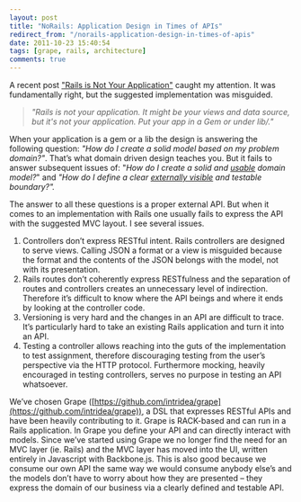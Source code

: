 ```yaml
---
layout: post
title: "NoRails: Application Design in Times of APIs"
redirect_from: "/norails-application-design-in-times-of-apis"
date: 2011-10-23 15:40:54
tags: [grape, rails, architecture]
comments: true
---
```

A recent post ["Rails is Not Your Application"](http://blog.firsthand.ca/2011/10/rails-is-not-your-application.html) caught my attention. It was fundamentally right, but the suggested implementation was misguided.

> _"Rails is not your application. It might be your views and data source, but it's not your application. Put your app in a Gem or under lib/."_

When your application is a gem or a lib the design is answering the following question: _"How do I create a solid model based on my problem domain?"_. That’s what domain driven design teaches you. But it fails to answer subsequent issues of: "_How do I create a solid and <u>usable</u> domain model?_" and _"How do I define a clear <u>externally visible</u> and testable boundary?"._

The answer to all these questions is a proper external API. But when it comes to an implementation with Rails one usually fails to express the API with the suggested MVC layout. I see several issues.

1. Controllers don’t express RESTful intent. Rails controllers are designed to serve views. Calling JSON a format or a view is misguided because the format and the contents of the JSON belongs with the model, not with its presentation.
2. Rails routes don’t coherently express RESTfulness and the separation of routes and controllers creates an unnecessary level of indirection. Therefore it’s difficult to know where the API beings and where it ends by looking at the controller code.
3. Versioning is very hard and the changes in an API are difficult to trace. It’s particularly hard to take an existing Rails application and turn it into an API.
4. Testing a controller allows reaching into the guts of the implementation to test assignment, therefore discouraging testing from the user’s perspective via the HTTP protocol. Furthermore mocking, heavily encouraged in testing controllers, serves no purpose in testing an API whatsoever.

We’ve chosen Grape ([https://github.com/intridea/grape](https://github.com/intridea/grape)), a DSL that expresses RESTful APIs and have been heavily contributing to it. Grape is RACK-based and can run in a Rails application. In Grape you define your API and can directly interact with models. Since we’ve started using Grape we no longer find the need for an MVC layer (ie. Rails) and the MVC layer has moved into the UI, written entirely in Javascript with Backbone.js. This is also good because we consume our own API the same way we would consume anybody else’s and the models don’t have to worry about how they are presented – they express the domain of our business via a clearly defined and testable API.
